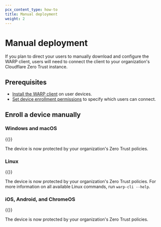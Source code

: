 ```yaml
---
pcx_content_type: how-to
title: Manual deployment
weight: 2
---
```


# Manual deployment

If you plan to direct your users to manually download and configure the WARP client, users will need to connect the client to your organization's Cloudflare Zero Trust instance.

## Prerequisites

- [Install the WARP client](/cloudflare-one/connections/connect-devices/warp/download-warp/) on user devices.
- [Set device enrollment permissions](/cloudflare-one/connections/connect-devices/warp/deployment/device-enrollment/) to specify which users can connect.

## Enroll a device manually

### Windows and macOS

{{<render file="_enroll-windows-mac.md">}}

The device is now protected by your organization's Zero Trust policies.

### Linux

{{<render file="_enroll-linux.md">}}

The device is now protected by your organization's Zero Trust policies. For more information on all available Linux commands, run `warp-cli --help`.

### iOS, Android, and ChromeOS

{{<render file="_enroll-ios-android.md">}}

The device is now protected by your organization's Zero Trust policies.
